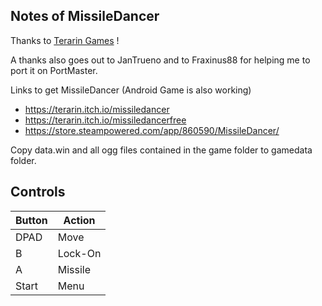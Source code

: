 ## Notes of MissileDancer

Thanks to [Terarin Games](https://www.teraringames.com/gamelist) !

A thanks also goes out to JanTrueno and to Fraxinus88 for helping me to port it on PortMaster.

Links to get MissileDancer (Android Game is also working)
- https://terarin.itch.io/missiledancer
- https://terarin.itch.io/missiledancerfree
- https://store.steampowered.com/app/860590/MissileDancer/

Copy data.win and all ogg files contained in the game folder to gamedata folder.

## Controls

| Button | Action |
|--|--| 
|DPAD|Move|
|B|Lock-On|
|A|Missile|
|Start|Menu|

